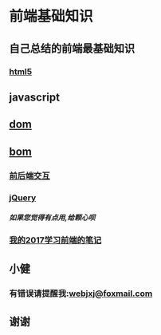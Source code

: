 # 前端基础知识

## 自己总结的前端最基础知识

### [html5](h5.md)

## javascript



## [dom](dom.md)

## [bom](bom.md)

### [前后端交互](ajax.md)

### [jQuery](jq.md)


##### 如果您觉得有点用,给颗心呗
### [我的2017学习前端的笔记](http://jxjweb.top/)

## 小健
### 有错误请提醒我:webjxj@foxmail.com 
## 谢谢
